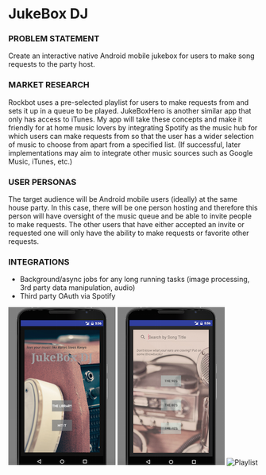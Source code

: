 # JukeBox DJ

### PROBLEM STATEMENT
Create an interactive native Android mobile jukebox for users to make song requests to the party host.

### MARKET RESEARCH
Rockbot uses a pre-selected playlist for users to make requests from and sets it up in a queue to be played. JukeBoxHero is another similar app that only has access to iTunes. My app will take these concepts and make it friendly for at home music lovers by integrating Spotify as the music hub for which users can make requests from so that the user has a wider selection of music to choose from apart from a specified list. (If successful, later implementations may aim to integrate other music sources such as Google Music, iTunes, etc.)

### USER PERSONAS
The target audience will be Android mobile users (ideally) at the same house party. In this case, there will be one person hosting and therefore this person will have oversight of the music queue and be able to invite people to make requests. The other users that have either accepted an invite or requested one will only have the ability to make requests or favorite other requests.

### INTEGRATIONS
- Background/async jobs for any long running tasks (image processing, 3rd party data manipulation, audio)
- Third party OAuth via Spotify

![Home Page](/images/home_page.png) ![Search and Suggestions Page](/images/search_suggestions.png) ![Playlist](/images/playlist)

